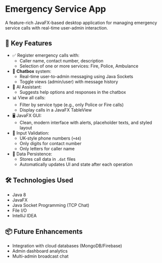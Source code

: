 # Emergency Service App

A feature-rich JavaFX-based desktop application for managing emergency service calls with real-time user-admin interaction.

## 📌 Key Features

- ✅ Register emergency calls with:
  - Caller name, contact number, description
  - Selection of one or more services: Fire, Police, Ambulance
- 💬 **Chatbox** system:
  - Real-time user-to-admin messaging using Java Sockets
  - Toggle views (admin/user) with message history
- 🧠 AI Assistant:
  - Suggests help options and responses in the chatbox
- 📊 View all calls:
  - Filter by service type (e.g., only Police or Fire calls)
  - Display calls in a JavaFX TableView
- 🖥️ JavaFX GUI:
  - Clean, modern interface with alerts, placeholder texts, and styled layout
- 📝 Input Validation:
  - UK-style phone numbers (`+44`)
  - Only digits for contact number
  - Only letters for caller name
- 💾 Data Persistence:
  - Stores call data in `.dat` files
  - Automatically updates UI and state after each operation

## 🛠️ Technologies Used

- Java 8
- JavaFX
- Java Socket Programming (TCP Chat)
- File I/O
- IntelliJ IDEA

## 📦 Future Enhancements

- Integration with cloud databases (MongoDB/Firebase)
- Admin dashboard analytics
- Multi-admin broadcast chat
